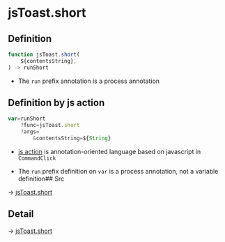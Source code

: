 # jsToast.short

## Definition

```js.js
function jsToast.short(
	${contentsString},
) -> runShort
```

- The `run` prefix annotation is a process annotation
## Definition by js action

```js.js
var=runShort
	?func=jsToast.short
	?args=
		&contentsString=${String}
```

- [js action](#) is annotation-oriented language based on javascript in `CommandClick`

- The `run` prefix definition on `var` is a process annotation, not a variable definition## Src

-> [jsToast.short](https://github.com/puutaro/CommandClick/blob/master/app/src/main/java/com/puutaro/commandclick/fragment_lib/terminal_fragment/js_interface/JsToast.kt#L18)

## Detail

-> [jsToast.short](https://github.com/puutaro/CommandClick/blob/master/md/developer/js_interface/details/JsToast/short.md)
